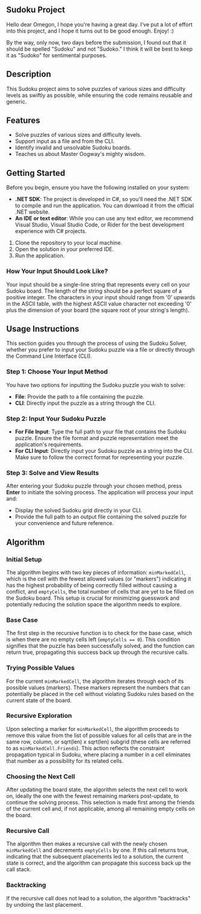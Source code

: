 ## Sudoku Project
Hello dear Omegon, I hope you're having a great day. I've put a lot of effort into this project, and I hope it turns out to be good enough. Enjoy! :)

By the way, only now, two days before the submission, I found out that it should be spelled "Sudoku" and not "Sudoko." I think it will be best to keep it as "Sudoko" for sentimental purposes.

## Description
This Sudoku project aims to solve puzzles of various sizes and difficulty levels as swiftly as possible, while ensuring the code remains reusable and generic.

## Features
- Solve puzzles of various sizes and difficulty levels.
- Support input as a file and from the CLI.
- Identify invalid and unsolvable Sudoku boards.
- Teaches us about Master Oogway's mighty wisdom.

## Getting Started
Before you begin, ensure you have the following installed on your system:
- **.NET SDK**: The project is developed in C#, so you'll need the .NET SDK to compile and run the application. You can download it from the official .NET website.
- **An IDE or text editor**: While you can use any text editor, we recommend Visual Studio, Visual Studio Code, or Rider for the best development experience with C# projects.

1. Clone the repository to your local machine.
2. Open the solution in your preferred IDE.
3. Run the application.

### How Your Input Should Look Like?
Your input should be a single-line string that represents every cell on your Sudoku board. The length of the string should be a perfect square of a positive integer. The characters in your input should range from '0' upwards in the ASCII table, with the highest ASCII value character not exceeding '0' plus the dimension of your board (the square root of your string's length).

## Usage Instructions
This section guides you through the process of using the Sudoku Solver, whether you prefer to input your Sudoku puzzle via a file or directly through the Command Line Interface (CLI).

### Step 1: Choose Your Input Method
You have two options for inputting the Sudoku puzzle you wish to solve:
- **File**: Provide the path to a file containing the puzzle.
- **CLI**: Directly input the puzzle as a string through the CLI.

### Step 2: Input Your Sudoku Puzzle
- **For File Input**: Type the full path to your file that contains the Sudoku puzzle. Ensure the file format and puzzle representation meet the application's requirements.
- **For CLI Input**: Directly input your Sudoku puzzle as a string into the CLI. Make sure to follow the correct format for representing your puzzle.

### Step 3: Solve and View Results
After entering your Sudoku puzzle through your chosen method, press **Enter** to initiate the solving process. The application will process your input and:
- Display the solved Sudoku grid directly in your CLI.
- Provide the full path to an output file containing the solved puzzle for your convenience and future reference.

## Algorithm
### Initial Setup
The algorithm begins with two key pieces of information: `minMarkedCell`, which is the cell with the fewest allowed values (or "markers") indicating it has the highest probability of being correctly filled without causing a conflict, and `emptyCells`, the total number of cells that are yet to be filled on the Sudoku board. This setup is crucial for minimizing guesswork and potentially reducing the solution space the algorithm needs to explore.

### Base Case
The first step in the recursive function is to check for the base case, which is when there are no empty cells left (`emptyCells == 0`). This condition signifies that the puzzle has been successfully solved, and the function can return true, propagating this success back up through the recursive calls.

### Trying Possible Values
For the current `minMarkedCell`, the algorithm iterates through each of its possible values (markers). These markers represent the numbers that can potentially be placed in the cell without violating Sudoku rules based on the current state of the board.

### Recursive Exploration
Upon selecting a marker for `minMarkedCell`, the algorithm proceeds to remove this value from the list of possible values for all cells that are in the same row, column, or sqrt(len) x sqrt(len) subgrid (these cells are referred to as `minMarkedCell.Friends`). This action reflects the constraint propagation typical in Sudoku, where placing a number in a cell eliminates that number as a possibility for its related cells.

### Choosing the Next Cell
After updating the board state, the algorithm selects the next cell to work on, ideally the one with the fewest remaining markers post-update, to continue the solving process. This selection is made first among the friends of the current cell and, if not applicable, among all remaining empty cells on the board.

### Recursive Call
The algorithm then makes a recursive call with the newly chosen `minMarkedCell` and decrements `emptyCells` by one. If this call returns true, indicating that the subsequent placements led to a solution, the current state is correct, and the algorithm can propagate this success back up the call stack.

### Backtracking
If the recursive call does not lead to a solution, the algorithm "backtracks" by undoing the last placement.
